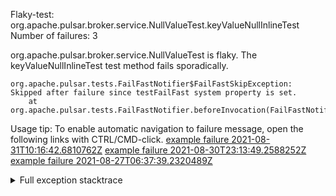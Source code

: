         
Flaky-test: org.apache.pulsar.broker.service.NullValueTest.keyValueNullInlineTest
Number of failures: 3

org.apache.pulsar.broker.service.NullValueTest is flaky. The keyValueNullInlineTest test method fails sporadically.

```
org.apache.pulsar.tests.FailFastNotifier$FailFastSkipException: Skipped after failure since testFailFast system property is set.
	at org.apache.pulsar.tests.FailFastNotifier.beforeInvocation(FailFastNotifier.java:88)

```

Usage tip: To enable automatic navigation to failure message, open the following links with CTRL/CMD-click.
[example failure 2021-08-31T10:16:42.6810762Z](https://github.com/apache/pulsar/runs/3471501156?check_suite_focus=true#step:10:2089)
[example failure 2021-08-30T23:13:49.2588252Z](https://github.com/apache/pulsar/runs/3467152431?check_suite_focus=true#step:9:1395)
[example failure 2021-08-27T06:37:39.2320489Z](https://github.com/apache/pulsar/runs/3440411059?check_suite_focus=true#step:9:3317)


<details>
<summary>Full exception stacktrace</summary>
<code><pre>
org.apache.pulsar.tests.FailFastNotifier$FailFastSkipException: Skipped after failure since testFailFast system property is set.
	at org.apache.pulsar.tests.FailFastNotifier.beforeInvocation(FailFastNotifier.java:88)

</pre></code>
</details>

